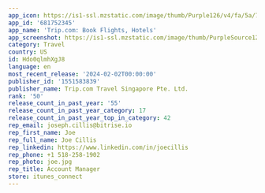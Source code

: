 ```yaml
---
app_icon: https://is1-ssl.mzstatic.com/image/thumb/Purple126/v4/fa/5a/74/fa5a7462-821b-0549-cc82-2bb64c3a1d8c/AppIcon-0-0-1x_U007emarketing-0-4-0-0-85-220.png/1024x1024bb.png
app_id: '681752345'
app_name: 'Trip.com: Book Flights, Hotels'
app_screenshot: https://is1-ssl.mzstatic.com/image/thumb/PurpleSource126/v4/19/2b/fa/192bfa0c-8873-1aa6-8fc0-3eb49016db4e/90d5be07-c957-48a0-a63f-2f6baa8bf507_1.jpg/1242x2688bb.png
category: Travel
country: US
id: Hdo0qlmhXgJ8
language: en
most_recent_release: '2024-02-02T00:00:00'
publisher_id: '1551583839'
publisher_name: Trip.com Travel Singapore Pte. Ltd.
rank: '50'
release_count_in_past_year: '55'
release_count_in_past_year_category: 17
release_count_in_past_year_top_in_category: 42
rep_email: joseph.cillis@bitrise.io
rep_first_name: Joe
rep_full_name: Joe Cillis
rep_linkedin: https://www.linkedin.com/in/joecillis
rep_phone: +1 518-258-1902
rep_photo: joe.jpg
rep_title: Account Manager
store: itunes_connect
---
```

